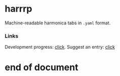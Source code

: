 # harrrp

Machine-readable harmonica tabs in `.yaml` format.

### Links

Development progress: [click](https://gggrv.github.io/something/2022/03/22/devinfo-harrrp/#development-status).
Suggest an entry: [click](https://gggrv.github.io/something/2022/03/22/devinfo-harrrp/#suggest)

# end of document
